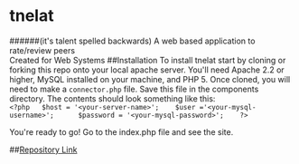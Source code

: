 # tnelat
######(it's talent spelled backwards)
A web based application to rate/review peers  
Created for Web Systems
##Installation
To install tnelat start by cloning or forking this repo onto your local apache server. You'll need Apache 2.2 or higher, MySQL installed on your machine, and PHP 5. Once cloned, you will need to make a `connector.php` file. Save this file in the components directory. The contents should look something like this:  
`<?php  
  $host = '<your-server-name>';   
  $user ='<your-mysql-username>';     
  $password = '<your-mysql-password>';   
?>`   

You're ready to go!  Go to the index.php file and see the site.

##[Repository Link](https://github.com/rickrizzo/tnelat)
